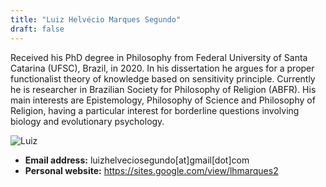 ```yaml
---
title: "Luiz Helvécio Marques Segundo"
draft: false
---
```


Received his PhD degree in Philosophy from Federal University of Santa Catarina
(UFSC), Brazil, in 2020. In his dissertation he argues for a proper
functionalist theory of knowledge based on sensitivity principle. Currently he
is researcher in Brazilian Society for Philosophy of Religion (ABFR). His main
interests are Epistemology, Philosophy of Science and Philosophy of Religion,
having a particular interest for borderline questions involving biology and
evolutionary psychology.

![Luiz](/images/luiz.jpg)

* **Email address:** luizhelveciosegundo[at]gmail[dot]com
* **Personal website:** https://sites.google.com/view/lhmarques2
